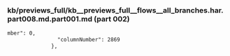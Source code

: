 ### kb/previews_full/kb__previews_full__flows__all_branches.har.part008.md.part001.md (part 002)

```md
mber": 0,
                "columnNumber": 2869
              },
          
```

```
